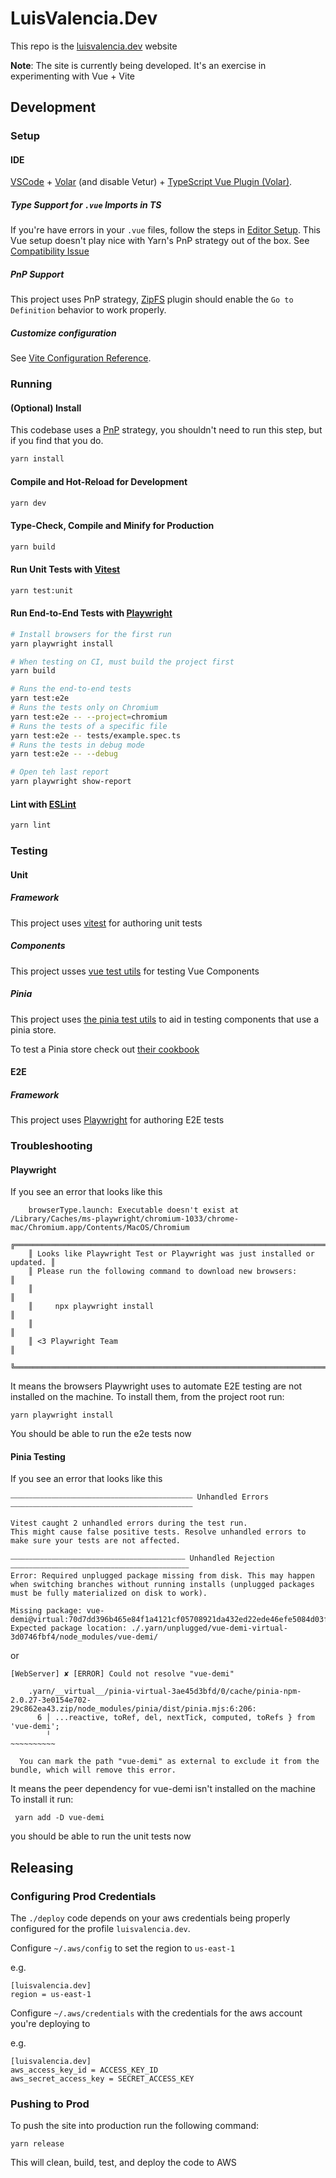 # LuisValencia.Dev

This repo is the [luisvalencia.dev](https://luisvalencia.dev/) website

**Note**: The site is currently being developed. It's an exercise in experimenting with Vue + Vite

## Development

### Setup

#### IDE

[VSCode](https://code.visualstudio.com/) + [Volar](https://marketplace.visualstudio.com/items?itemName=Vue.volar) (and disable Vetur) + [TypeScript Vue Plugin (Volar)](https://marketplace.visualstudio.com/items?itemName=Vue.vscode-typescript-vue-plugin).

##### Type Support for `.vue` Imports in TS

If you're have errors in your `.vue` files, follow the steps in [Editor Setup](https://yarnpkg.com/getting-started/editor-sdks#editor-setup). This Vue setup doesn't play nice with Yarn's PnP strategy out of the box. See [Compatibility Issue](https://github.com/johnsoncodehk/volar/issues/918)

##### PnP Support 

This project uses PnP strategy, [ZipFS](https://marketplace.visualstudio.com/items?itemName=arcanis.vscode-zipfs) plugin should enable the `Go to Definition` behavior to work properly.

##### Customize configuration

See [Vite Configuration Reference](https://vitejs.dev/config/).

### Running

#### (Optional) Install

This codebase uses a [PnP](https://yarnpkg.com/features/pnp) strategy, you shouldn't need to run this step, but if you find that you do.

```sh
yarn install
```

#### Compile and Hot-Reload for Development

```sh
yarn dev
```

#### Type-Check, Compile and Minify for Production

```sh
yarn build
```

#### Run Unit Tests with [Vitest](https://vitest.dev/)

```sh
yarn test:unit
```

#### Run End-to-End Tests with [Playwright](https://playwright.dev)

```sh
# Install browsers for the first run
yarn playwright install

# When testing on CI, must build the project first
yarn build

# Runs the end-to-end tests
yarn test:e2e
# Runs the tests only on Chromium
yarn test:e2e -- --project=chromium
# Runs the tests of a specific file
yarn test:e2e -- tests/example.spec.ts
# Runs the tests in debug mode
yarn test:e2e -- --debug

# Open teh last report
yarn playwright show-report
```

#### Lint with [ESLint](https://eslint.org/)

```sh
yarn lint
```

### Testing

#### Unit

##### Framework

This project uses [vitest](https://vitest.dev/) for authoring unit tests

##### Components

This project usses [vue test utils](https://test-utils.vuejs.org/) for testing Vue Components

##### Pinia

This project uses [the pinia test utils](https://pinia.vuejs.org/api/modules/pinia_testing.html) to aid in testing components
that use a pinia store.

To test a Pinia store check out [their cookbook](https://pinia.vuejs.org/cookbook/testing.html#unit-testing-a-store)

#### E2E

##### Framework

This project uses [Playwright](https://playwright.dev/docs/writing-tests) for authoring E2E tests

### Troubleshooting

#### Playwright

If you see an error that looks like this

```
    browserType.launch: Executable doesn't exist at /Library/Caches/ms-playwright/chromium-1033/chrome-mac/Chromium.app/Contents/MacOS/Chromium
    ╔═════════════════════════════════════════════════════════════════════════╗
    ║ Looks like Playwright Test or Playwright was just installed or updated. ║
    ║ Please run the following command to download new browsers:              ║
    ║                                                                         ║
    ║     npx playwright install                                              ║
    ║                                                                         ║
    ║ <3 Playwright Team                                                      ║
    ╚═════════════════════════════════════════════════════════════════════════╝
```

It means the browsers Playwright uses to automate E2E testing are not installed on the machine. 
To install them, from the project root run:

```
yarn playwright install
```

You should be able to run the e2e tests now

#### Pinia Testing

If you see an error that looks like this

```
⎯⎯⎯⎯⎯⎯⎯⎯⎯⎯⎯⎯⎯⎯⎯⎯⎯⎯⎯⎯⎯⎯⎯⎯⎯⎯⎯⎯⎯⎯⎯⎯⎯⎯⎯⎯⎯⎯⎯⎯⎯⎯⎯⎯⎯⎯⎯⎯⎯ Unhandled Errors ⎯⎯⎯⎯⎯⎯⎯⎯⎯⎯⎯⎯⎯⎯⎯⎯⎯⎯⎯⎯⎯⎯⎯⎯⎯⎯⎯⎯⎯⎯⎯⎯⎯⎯⎯⎯⎯⎯⎯⎯⎯⎯⎯⎯⎯⎯⎯⎯⎯

Vitest caught 2 unhandled errors during the test run.
This might cause false positive tests. Resolve unhandled errors to make sure your tests are not affected.

⎯⎯⎯⎯⎯⎯⎯⎯⎯⎯⎯⎯⎯⎯⎯⎯⎯⎯⎯⎯⎯⎯⎯⎯⎯⎯⎯⎯⎯⎯⎯⎯⎯⎯⎯⎯⎯⎯⎯⎯⎯⎯⎯⎯⎯⎯⎯ Unhandled Rejection ⎯⎯⎯⎯⎯⎯⎯⎯⎯⎯⎯⎯⎯⎯⎯⎯⎯⎯⎯⎯⎯⎯⎯⎯⎯⎯⎯⎯⎯⎯⎯⎯⎯⎯⎯⎯⎯⎯⎯⎯⎯⎯⎯⎯⎯⎯⎯⎯
Error: Required unplugged package missing from disk. This may happen when switching branches without running installs (unplugged packages must be fully materialized on disk to work).

Missing package: vue-demi@virtual:70d7dd396b465e84f1a4121cf05708921da432ed22ede46efe5084d03f8432658e32d34be8dcf8dcc6a7860eabe46e620615ad3f5be3371df8459d4438b30201#npm:0.13.11
Expected package location: ./.yarn/unplugged/vue-demi-virtual-3d0746fbf4/node_modules/vue-demi/

```

or

```
[WebServer] ✘ [ERROR] Could not resolve "vue-demi"

    .yarn/__virtual__/pinia-virtual-3ae45d3bfd/0/cache/pinia-npm-2.0.27-3e0154e702-29c862ea43.zip/node_modules/pinia/dist/pinia.mjs:6:206:
      6 │ ...reactive, toRef, del, nextTick, computed, toRefs } from 'vue-demi';
        ╵                                                            ~~~~~~~~~~

  You can mark the path "vue-demi" as external to exclude it from the bundle, which will remove this error.
```

It means the peer dependency for vue-demi isn't installed on the machine
To install it run:

```
 yarn add -D vue-demi
```

you should be able to run the unit tests now

## Releasing

### Configuring Prod Credentials

The `./deploy` code depends on your aws credentials being properly configured for the profile `luisvalencia.dev`.

Configure `~/.aws/config` to set the region to `us-east-1`

e.g.
```
[luisvalencia.dev]
region = us-east-1
```

Configure `~/.aws/credentials` with the credentials for the aws account you're deploying to

e.g.
```
[luisvalencia.dev]
aws_access_key_id = ACCESS_KEY_ID
aws_secret_access_key = SECRET_ACCESS_KEY
```

### Pushing to Prod

To push the site into production run the following command:

```
yarn release
```

This will clean, build, test, and deploy the code to AWS